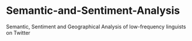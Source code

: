 # Semantic-and-Sentiment-Analysis
Semantic, Sentiment and Geographical Analysis of low-frequency linguists on Twitter
